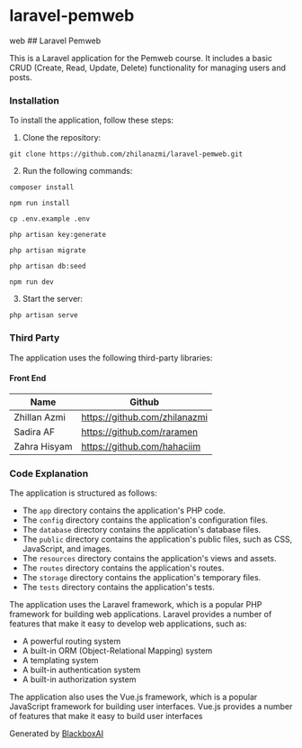 # laravel-pemweb
web ## Laravel Pemweb

This is a Laravel application for the Pemweb course. It includes a basic CRUD (Create, Read, Update, Delete) functionality for managing users and posts.

### Installation

To install the application, follow these steps:

1. Clone the repository:

```console
git clone https://github.com/zhilanazmi/laravel-pemweb.git
```

2. Run the following commands:

```console
composer install
```

```console
npm run install
```

```console
cp .env.example .env
```

```console
php artisan key:generate
```

```console
php artisan migrate
```

```console
php artisan db:seed
```

```console
npm run dev
```

3. Start the server:

```console
php artisan serve
```

### Third Party

The application uses the following third-party libraries:

#### Front End

| Name | Github |
|---|---|
| Zhillan Azmi | https://github.com/zhilanazmi |
| Sadira AF | https://github.com/raramen |
| Zahra Hisyam | https://github.com/hahaciim |

### Code Explanation

The application is structured as follows:

* The `app` directory contains the application's PHP code.
* The `config` directory contains the application's configuration files.
* The `database` directory contains the application's database files.
* The `public` directory contains the application's public files, such as CSS, JavaScript, and images.
* The `resources` directory contains the application's views and assets.
* The `routes` directory contains the application's routes.
* The `storage` directory contains the application's temporary files.
* The `tests` directory contains the application's tests.

The application uses the Laravel framework, which is a popular PHP framework for building web applications. Laravel provides a number of features that make it easy to develop web applications, such as:

* A powerful routing system
* A built-in ORM (Object-Relational Mapping) system
* A templating system
* A built-in authentication system
* A built-in authorization system

The application also uses the Vue.js framework, which is a popular JavaScript framework for building user interfaces. Vue.js provides a number of features that make it easy to build user interfaces

Generated by [BlackboxAI](https://www.blackbox.ai)